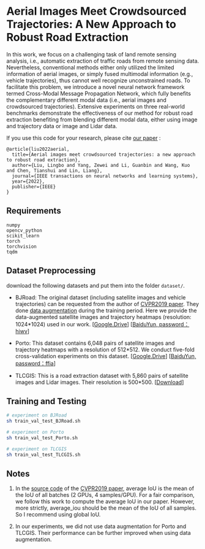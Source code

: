 # Aerial Images Meet Crowdsourced Trajectories: A New Approach to Robust Road Extraction


In this work, we focus on a challenging task of land remote sensing analysis, i.e., automatic extraction of traffic roads from remote sensing data. Nevertheless, conventional methods either only utilized the limited information of aerial images, or simply fused multimodal information (e.g., vehicle trajectories), thus cannot well recognize unconstrained roads. To facilitate this problem, we introduce a novel neural network framework termed Cross-Modal Message Propagation Network, which fully benefits the complementary different modal data (i.e., aerial images and crowdsourced trajectories). Extensive experiments on three real-world benchmarks demonstrate the effectiveness of our method for robust road extraction benefiting from blending different modal data, either using image and trajectory data or image and Lidar data.


If you use this code for your research, please cite [our paper](https://ieeexplore.ieee.org/abstract/document/9696168) :

```
@article{liu2022aerial,
  title={Aerial images meet crowdsourced trajectories: a new approach to robust road extraction},
  author={Liu, Lingbo and Yang, Zewei and Li, Guanbin and Wang, Kuo and Chen, Tianshui and Lin, Liang},
  journal={IEEE transactions on neural networks and learning systems},
  year={2022},
  publisher={IEEE}
}
```
## Requirements
```
numpy
opencv_python
scikit_learn
torch
torchvision
tqdm
```

## Dataset Preprocessing
download the following datasets and put them into the folder  ```dataset/```.
- BJRoad: The original dataset (including satellite images and vehicle trajectories) can be requested from the author of [CVPR2019 paper](https://openaccess.thecvf.com/content_CVPR_2019/papers/Sun_Leveraging_Crowdsourced_GPS_Data_for_Road_Extraction_From_Aerial_Imagery_CVPR_2019_paper.pdf). They done [data augmentation](https://github.com/suniique/Leveraging-Crowdsourced-GPS-Data-for-Road-Extraction-from-Aerial-Imagery/blob/b174045888b9b7daf2c61b03fa6f922048480863/utils/data_loader.py#L57) during the training period. Here we provide the data-augmented satellite images and trajectory heatmaps (resolution: 1024*1024) used in our work. \[[Google.Drive](https://drive.google.com/file/d/1LwTn8_wpsLRBuYW7w6pmxSIhdVNGcze5/view?usp=sharing)\]   \[[BaiduYun, password：hiwv](https://pan.baidu.com/s/1kfbw0SKoQqNoG08mM-KGMA)\]

- Porto: This dataset contains 6,048 pairs of satellite images and trajectory heatmaps with a resolution of 512*512. We conduct five-fold
cross-validation experiments on this dataset. \[[Google.Drive](https://drive.google.com/file/d/1L3uqySCaIwoa-U22LTqKRemxlHhfKZL7/view?usp=sharing)\]   \[[BaiduYun, password：ffia](https://pan.baidu.com/s/1_mkVOnoTr_wxrK00t3Ac5Q)\]

- TLCGIS: This is a  road extraction dataset with 5,860 pairs of satellite images and Lidar images. Their resolution is 500*500.  \[[Download](  http://ww2.cs.fsu.edu/~parajuli/datasets/fusion_lidar_images_sigspatial18.zip)\]



## Training and Testing
```bash
# experiment on BJRoad
sh train_val_test_BJRoad.sh

# experiment on Porto
sh train_val_test_Porto.sh

# experiment on TLCGIS
sh train_val_test_TLCGIS.sh
```
## Notes
1)  In the [source code](https://github.com/suniique/Leveraging-Crowdsourced-GPS-Data-for-Road-Extraction-from-Aerial-Imagery/blob/master/framework.py#L106) of the [CVPR2019 paper](https://openaccess.thecvf.com/content_CVPR_2019/papers/Sun_Leveraging_Crowdsourced_GPS_Data_for_Road_Extraction_From_Aerial_Imagery_CVPR_2019_paper.pdf), average IoU is the mean of the IoU of all batches (2 GPUs, 4 samples/GPU). For a fair comparison, we follow this work to compute the average IoU in our paper. However, more strictly, average_iou should be the mean of the IoU of all samples. So I recommend using global IoU.

2) In our experiments, we did not use data augmentation for Porto and TLCGIS. Their performance can be further improved when using data augmentation.

